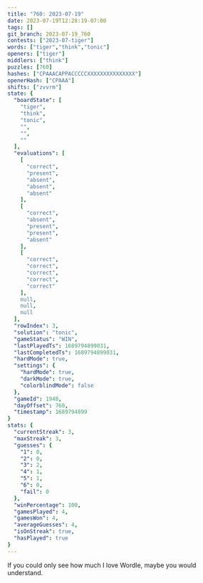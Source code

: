 ```yaml
---
title: "760: 2023-07-19"
date: 2023-07-19T12:28:19-07:00
tags: []
git_branch: 2023-07-19_760
contests: ["2023-07-tiger"]
words: ["tiger","think","tonic"]
openers: ["tiger"]
middlers: ["think"]
puzzles: [760]
hashes: ["CPAAACAPPACCCCCXXXXXXXXXXXXXXX"]
openerHash: ["CPAAA"]
shifts: ["zvvrm"]
state: {
  "boardState": [
    "tiger",
    "think",
    "tonic",
    "",
    "",
    ""
  ],
  "evaluations": [
    [
      "correct",
      "present",
      "absent",
      "absent",
      "absent"
    ],
    [
      "correct",
      "absent",
      "present",
      "present",
      "absent"
    ],
    [
      "correct",
      "correct",
      "correct",
      "correct",
      "correct"
    ],
    null,
    null,
    null
  ],
  "rowIndex": 3,
  "solution": "tonic",
  "gameStatus": "WIN",
  "lastPlayedTs": 1689794899031,
  "lastCompletedTs": 1689794899031,
  "hardMode": true,
  "settings": {
    "hardMode": true,
    "darkMode": true,
    "colorblindMode": false
  },
  "gameId": 1948,
  "dayOffset": 760,
  "timestamp": 1689794899
}
stats: {
  "currentStreak": 3,
  "maxStreak": 3,
  "guesses": {
    "1": 0,
    "2": 0,
    "3": 2,
    "4": 1,
    "5": 1,
    "6": 0,
    "fail": 0
  },
  "winPercentage": 100,
  "gamesPlayed": 4,
  "gamesWon": 4,
  "averageGuesses": 4,
  "isOnStreak": true,
  "hasPlayed": true
}
---
```

<!-- more -->
If you could only see how much I love Wordle, maybe you would understand. 

